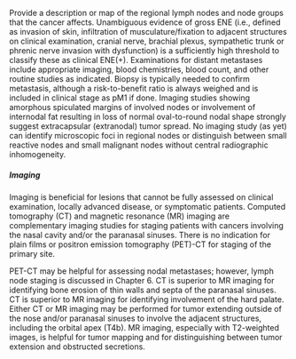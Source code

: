 Provide a description or map of the regional lymph nodes and node groups that the cancer affects. Unambiguous evidence of gross ENE (i.e., defined as invasion of skin, infiltration of musculature/fixation to adjacent structures on clinical examination, cranial nerve, brachial plexus, sympathetic trunk or phrenic nerve invasion with dysfunction) is a sufficiently high threshold to classify these as clinical ENE(+). Examinations for distant metastases include appropriate imaging, blood chemistries, blood count, and other routine studies as indicated. Biopsy is typically needed to confirm metastasis, although a risk-to-benefit ratio is always weighed and is included in clinical stage as pM1 if done. Imaging studies showing amorphous spiculated margins of involved nodes or involvement of internodal fat resulting in loss of normal oval-to-round nodal shape strongly suggest extracapsular (extranodal) tumor spread. No imaging study (as yet) can identify microscopic foci in regional nodes or distinguish between small reactive nodes and small malignant nodes without central radiographic inhomogeneity.

##### Imaging
Imaging is beneficial for lesions that cannot be fully assessed on clinical examination, locally advanced disease, or symptomatic patients. Computed tomography (CT) and magnetic resonance (MR) imaging are complementary imaging studies for staging patients with cancers involving the nasal cavity and/or the paranasal sinuses. There is no indication for plain films or positron emission tomography (PET)-CT for staging of the primary site.

PET-CT may be helpful for assessing nodal metastases; however, lymph node staging is discussed in Chapter 6. CT is superior to MR imaging for identifying bone erosion of thin walls and septa of the paranasal sinuses. CT is superior to MR imaging for identifying involvement of the hard palate. Either CT or MR imaging may be performed for tumor extending outside of the nose and/or paranasal sinuses to involve the adjacent structures, including the orbital apex (T4b). MR imaging, especially with T2-weighted images, is helpful for tumor mapping and for distinguishing between tumor extension and obstructed secretions.